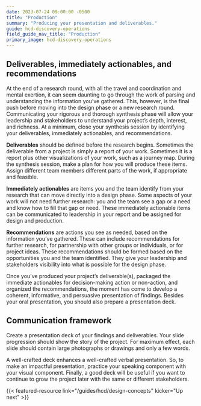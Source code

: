 ```yaml
---
date: 2023-07-24 09:00:00 -0500
title: "Production"
summary: "Producing your presentation and deliverables."
guide: hcd-discovery-operations
field_guide_nav_title: "Production"
primary_image: hcd-discovery-operations
---
```



## Deliverables, immediately actionables, and recommendations

At the end of a research round, with all the travel and coordination and mental exertion, it can seem daunting to go through the work of parsing and understanding the information you’ve gathered. This, however, is the final push before moving into the design phase or a new research round. Communicating your rigorous and thorough synthesis phase will allow your leadership and stakeholders to understand your project’s depth, interest, and richness. At a minimum, close your synthesis session by identifying your deliverables, immediately actionables, and recommendations.

**Deliverables** should be defined before the research begins. Sometimes the deliverable from a project is simply a report of your work. Sometimes it is a report plus other visualizations of your work, such as a journey map. During the synthesis session, make a plan for how you will produce these items. Assign different team members different parts of the work, if appropriate and feasible.

**Immediately actionables** are items you and the team identify from your research that can move directly into a design phase. Some aspects of your work will not need further research: you and the team see a gap or a need and know how to fill that gap or need. These immediately actionable items can be communicated to leadership in your report and be assigned for design and production.

**Recommendations** are actions you see as needed, based on the information you’ve gathered. These can include recommendations for further research, for partnership with other groups or individuals, or for project ideas. These recommendations should be formed based on the opportunities you and the team identified. They give your leadership and stakeholders visibility into what is possible for the design phase.

Once you’ve produced your project’s deliverable(s), packaged the immediate actionables for decision-making action or non-action, and organized the recommendations, the moment has come to develop a coherent, informative, and persuasive presentation of findings. Besides your oral presentation, you should also prepare a presentation deck.


## Communication framework

Create a presentation deck of your findings and deliverables. Your slide progression should show the story of the project. For maximum effect, each slide should contain large photographs or drawings and only a few words.

A well-crafted deck enhances a well-crafted verbal presentation. So, to make an impactful presentation, practice your speaking component with your visual component. Finally, a good deck will be useful if you want to continue to grow the project later with the same or different stakeholders.

{{< featured-resource link="/guides/hcd/design-concepts" kicker="Up next" >}}
